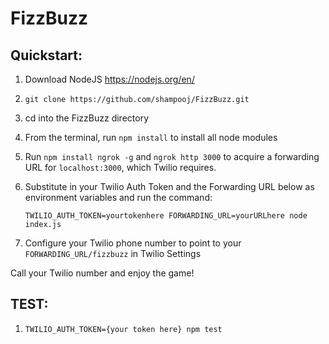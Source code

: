 # FizzBuzz

## Quickstart:

1. Download NodeJS https://nodejs.org/en/

2. `git clone https://github.com/shampooj/FizzBuzz.git`

3. cd into the FizzBuzz directory

4. From the terminal, run `npm install` to install all node modules

5. Run `npm install ngrok -g` and `ngrok http 3000` to acquire a forwarding URL for `localhost:3000`, which Twilio requires.

6. Substitute in your Twilio Auth Token and the Forwarding URL below as environment variables and run the command:

   `TWILIO_AUTH_TOKEN=yourtokenhere FORWARDING_URL=yourURLhere node index.js`

7. Configure your Twilio phone number to point to your `FORWARDING_URL/fizzbuzz` in Twilio Settings

Call your Twilio number and enjoy the game!

## TEST:

1. `TWILIO_AUTH_TOKEN={your token here} npm test`
